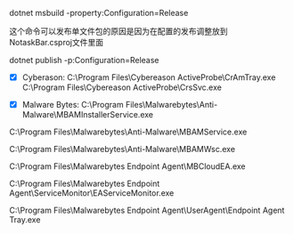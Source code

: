 dotnet msbuild -property:Configuration=Release


这个命令可以发布单文件包的原因是因为在配置的发布调整放到NotaskBar.csproj文件里面

dotnet publish -p:Configuration=Release

* [x] Cyberason:
C:\Program Files\Cybereason ActiveProbe\CrAmTray.exe
C:\Program Files\Cybereason ActiveProbe\CrsSvc.exe

* [x] Malware Bytes:
C:\Program Files\Malwarebytes\Anti-Malware\MBAMInstallerService.exe

C:\Program Files\Malwarebytes\Anti-Malware\MBAMService.exe

C:\Program Files\Malwarebytes\Anti-Malware\MBAMWsc.exe

C:\Program Files\Malwarebytes Endpoint Agent\MBCloudEA.exe

C:\Program Files\Malwarebytes Endpoint Agent\ServiceMonitor\EAServiceMonitor.exe

C:\Program Files\Malwarebytes Endpoint Agent\UserAgent\Endpoint Agent Tray.exe
